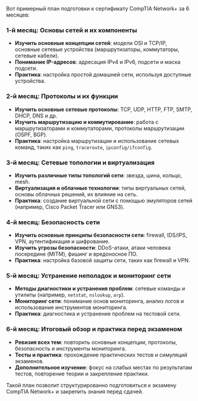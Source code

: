 Вот примерный план подготовки к сертификату CompTIA Network+ за 6 месяцев:

### 1-й месяц: Основы сетей и их компоненты
- **Изучить основные концепции сетей**: модели OSI и TCP/IP, основные сетевые устройства (маршрутизаторы, коммутаторы, сетевые кабели).
- **Понимание IP-адресов**: адресация IPv4 и IPv6, подсети и маска подсети.
- **Практика**: настройка простой домашней сети, используя доступные устройства.

### 2-й месяц: Протоколы и их функции
- **Изучить основные сетевые протоколы**: TCP, UDP, HTTP, FTP, SMTP, DHCP, DNS и др.
- **Изучить маршрутизацию и коммутирование**: работа с маршрутизаторами и коммутаторами, протоколы маршрутизации (OSPF, BGP).
- **Практика**: настройка маршрутизации и использование сетевых команд, таких как `ping`, `traceroute`, `ipconfig/ifconfig`.

### 3-й месяц: Сетевые топологии и виртуализация
- **Изучить различные типы топологий сети**: звезда, шина, кольцо, mesh.
- **Виртуализация и облачные технологии**: типы виртуальных сетей, основы облачных решений, их влияние на сеть.
- **Практика**: создание виртуальной сети с помощью эмуляторов сетей (например, Cisco Packet Tracer или GNS3).

### 4-й месяц: Безопасность сети
- **Изучить основные принципы безопасности сети**: firewall, IDS/IPS, VPN, аутентификация и шифрование.
- **Изучить угрозы безопасности**: DDoS-атаки, атаки человека посередине (MITM), фишинг и вредоносное ПО.
- **Практика**: настройка базовой защиты сети, таких как firewall и VPN.

### 5-й месяц: Устранение неполадок и мониторинг сети
- **Методы диагностики и устранения проблем**: сетевые команды и утилиты (например, `netstat`, `nslookup`, `arp`).
- **Мониторинг сети**: понимание основ мониторинга, анализ логов и использование инструментов мониторинга.
- **Практика**: диагностика и устранение проблем на тестовой сети.

### 6-й месяц: Итоговый обзор и практика перед экзаменом
- **Ревизия всех тем**: повторить основные концепции, протоколы, безопасность и инструменты мониторинга.
- **Тесты и практика**: прохождение практических тестов и симуляций экзаменов.
- **Дополнительное изучение**: фокус на слабых местах по результатам тестов, повторение теории и закрепление практики.

Такой план позволит структурированно подготовиться к экзамену CompTIA Network+ и закрепить знания перед сдачей.
